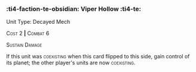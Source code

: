 ### :ti4-faction-te-obsidian: **Viper Hollow** :ti4-te:

Unit Type: Decayed Mech 

<span style="font-variant:small-caps;">Cost</span> 2 __|__ <span style="font-variant:small-caps;">Combat</span> 6

<span style="font-variant:small-caps;">Sustain Damage</span>

If this unit was <span style="font-variant:small-caps;">coexisting</span> when this card flipped to this side, gain control of its planet; the other player's units are now <span style="font-variant:small-caps;">coexisting</span>.
